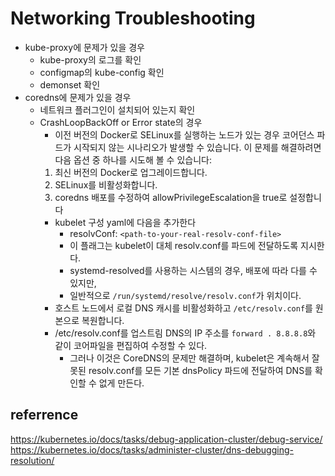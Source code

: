 # Networking Troubleshooting

- kube-proxy에 문제가 있을 경우
  - kube-proxy의 로그를 확인
  - configmap의 kube-config 확인
  - demonset 확인
- coredns에 문제가 있을 경우
  - 네트워크 플러그인이 설치되어 있는지 확인
  - CrashLoopBackOff or Error state의 경우
    - 이전 버전의 Docker로 SELinux를 실행하는 노드가 있는 경우 코어던스 파드가 시작되지 않는 시나리오가 발생할 수 있습니다. 이 문제를 해결하려면 다음 옵션 중 하나를 시도해 볼 수 있습니다:
    1. 최신 버전의 Docker로 업그레이드합니다.
    2. SELinux를 비활성화합니다.
    3. coredns 배포를 수정하여 allowPrivilegeEscalation을 true로 설정합니다
    - kubelet 구성 yaml에 다음을 추가한다
      - resolvConf: `<path-to-your-real-resolv-conf-file>`
      - 이 플래그는 kubelet이 대체 resolv.conf를 파드에 전달하도록 지시한다.
      - systemd-resolved를 사용하는 시스템의 경우, 배포에 따라 다를 수 있지만,
      - 일반적으로 `/run/systemd/resolve/resolv.conf`가 위치이다.
    - 호스트 노드에서 로컬 DNS 캐시를 비활성화하고 `/etc/resolv.conf`를 원본으로 복원합니다.
    - /etc/resolv.conf를 업스트림 DNS의 IP 주소를 `forward . 8.8.8.8`와 같이 코어파일을 편집하여 수정할 수 있다.
      - 그러나 이것은 CoreDNS의 문제만 해결하며, kubelet은 계속해서 잘못된 resolv.conf를 모든 기본 dnsPolicy 파드에 전달하여 DNS를 확인할 수 없게 만든다.

## referrence

https://kubernetes.io/docs/tasks/debug-application-cluster/debug-service/<br/>
https://kubernetes.io/docs/tasks/administer-cluster/dns-debugging-resolution/

